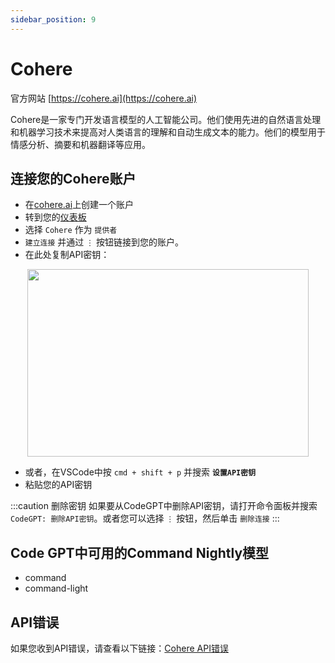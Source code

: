 ```yaml
---
sidebar_position: 9
---
```

# Cohere
官方网站 [https://cohere.ai](https://cohere.ai)

Cohere是一家专门开发语言模型的人工智能公司。他们使用先进的自然语言处理和机器学习技术来提高对人类语言的理解和自动生成文本的能力。他们的模型用于情感分析、摘要和机器翻译等应用。

## 连接您的Cohere账户
- 在[cohere.ai](https://cohere.ai/)上创建一个账户
- 转到您的[仪表板](https://dashboard.cohere.com/api-keys)
- 选择 `Cohere` 作为 `提供者`
- `建立连接` 并通过 `⋮` 按钮链接到您的账户。
- 在此处复制API密钥：

<p align="center">
      <img width="450" height="300" src="https://github.com/davila7/code-gpt-docs/assets/37567214/2a15c150-bbac-4376-9e0f-d96068220db2" />
</p>

 
- 或者，在VSCode中按 `cmd + shift + p` 并搜索 **`设置API密钥`**
- 粘贴您的API密钥

:::caution 删除密钥
如果要从CodeGPT中删除API密钥，请打开命令面板并搜索 `CodeGPT: 删除API密钥`。或者您可以选择 `⋮` 按钮，然后单击 `删除连接`
:::
## Code GPT中可用的Command Nightly模型
- command
- command-light
  
## API错误
如果您收到API错误，请查看以下链接：[Cohere API错误](https://docs.cohere.ai/reference/errors)
